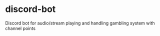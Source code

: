 # discord-bot
Discord bot for audio/stream playing and handling gambling system with channel points
